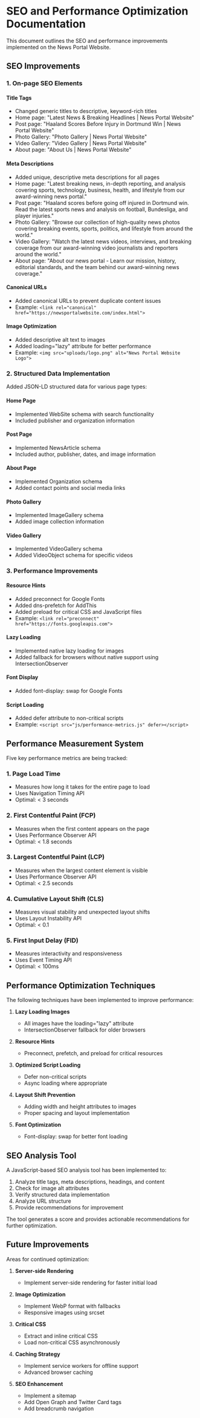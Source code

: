 # SEO and Performance Optimization Documentation

This document outlines the SEO and performance improvements implemented on the News Portal Website.

## SEO Improvements

### 1. On-page SEO Elements

#### Title Tags
- Changed generic titles to descriptive, keyword-rich titles
- Home page: "Latest News & Breaking Headlines | News Portal Website"
- Post page: "Haaland Scores Before Injury in Dortmund Win | News Portal Website"
- Photo Gallery: "Photo Gallery | News Portal Website"
- Video Gallery: "Video Gallery | News Portal Website" 
- About page: "About Us | News Portal Website"

#### Meta Descriptions
- Added unique, descriptive meta descriptions for all pages
- Home page: "Latest breaking news, in-depth reporting, and analysis covering sports, technology, business, health, and lifestyle from our award-winning news portal."
- Post page: "Haaland scores before going off injured in Dortmund win. Read the latest sports news and analysis on football, Bundesliga, and player injuries."
- Photo Gallery: "Browse our collection of high-quality news photos covering breaking events, sports, politics, and lifestyle from around the world."
- Video Gallery: "Watch the latest news videos, interviews, and breaking coverage from our award-winning video journalists and reporters around the world."
- About page: "About our news portal - Learn our mission, history, editorial standards, and the team behind our award-winning news coverage."

#### Canonical URLs
- Added canonical URLs to prevent duplicate content issues
- Example: `<link rel="canonical" href="https://newsportalwebsite.com/index.html">`

#### Image Optimization
- Added descriptive alt text to images
- Added loading="lazy" attribute for better performance
- Example: `<img src="uploads/logo.png" alt="News Portal Website Logo">`

### 2. Structured Data Implementation

Added JSON-LD structured data for various page types:

#### Home Page
- Implemented WebSite schema with search functionality
- Included publisher and organization information

#### Post Page
- Implemented NewsArticle schema
- Included author, publisher, dates, and image information

#### About Page
- Implemented Organization schema
- Added contact points and social media links

#### Photo Gallery
- Implemented ImageGallery schema
- Added image collection information

#### Video Gallery
- Implemented VideoGallery schema
- Added VideoObject schema for specific videos

### 3. Performance Improvements

#### Resource Hints
- Added preconnect for Google Fonts
- Added dns-prefetch for AddThis
- Added preload for critical CSS and JavaScript files
- Example: `<link rel="preconnect" href="https://fonts.googleapis.com">`

#### Lazy Loading
- Implemented native lazy loading for images
- Added fallback for browsers without native support using IntersectionObserver

#### Font Display
- Added font-display: swap for Google Fonts

#### Script Loading
- Added defer attribute to non-critical scripts
- Example: `<script src="js/performance-metrics.js" defer></script>`

## Performance Measurement System

Five key performance metrics are being tracked:

### 1. Page Load Time
- Measures how long it takes for the entire page to load
- Uses Navigation Timing API
- Optimal: < 3 seconds

### 2. First Contentful Paint (FCP)
- Measures when the first content appears on the page
- Uses Performance Observer API
- Optimal: < 1.8 seconds

### 3. Largest Contentful Paint (LCP)
- Measures when the largest content element is visible
- Uses Performance Observer API
- Optimal: < 2.5 seconds

### 4. Cumulative Layout Shift (CLS)
- Measures visual stability and unexpected layout shifts
- Uses Layout Instability API
- Optimal: < 0.1

### 5. First Input Delay (FID)
- Measures interactivity and responsiveness
- Uses Event Timing API
- Optimal: < 100ms

## Performance Optimization Techniques

The following techniques have been implemented to improve performance:

1. **Lazy Loading Images**
   - All images have the loading="lazy" attribute
   - IntersectionObserver fallback for older browsers

2. **Resource Hints**
   - Preconnect, prefetch, and preload for critical resources

3. **Optimized Script Loading**
   - Defer non-critical scripts
   - Async loading where appropriate

4. **Layout Shift Prevention**
   - Adding width and height attributes to images
   - Proper spacing and layout implementation

5. **Font Optimization**
   - Font-display: swap for better font loading

## SEO Analysis Tool

A JavaScript-based SEO analysis tool has been implemented to:

1. Analyze title tags, meta descriptions, headings, and content
2. Check for image alt attributes
3. Verify structured data implementation
4. Analyze URL structure
5. Provide recommendations for improvement

The tool generates a score and provides actionable recommendations for further optimization.

## Future Improvements

Areas for continued optimization:

1. **Server-side Rendering**
   - Implement server-side rendering for faster initial load

2. **Image Optimization**
   - Implement WebP format with fallbacks
   - Responsive images using srcset

3. **Critical CSS**
   - Extract and inline critical CSS
   - Load non-critical CSS asynchronously

4. **Caching Strategy**
   - Implement service workers for offline support
   - Advanced browser caching

5. **SEO Enhancement**
   - Implement a sitemap
   - Add Open Graph and Twitter Card tags
   - Add breadcrumb navigation
